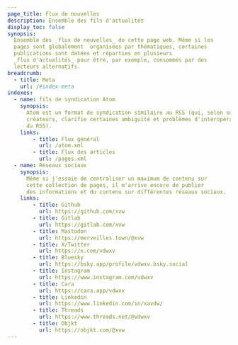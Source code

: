 ```yaml
---
page_title: Flux de nouvelles
description: Ensemble des fils d'actualités
display_toc: false
synopsis: 
  Ensemble des _flux de nouvelles_ de cette page web. Même si les 
  pages sont globalement  organisées par thématiques, certaines 
  publications sont datées et réparties en plusieurs
  _flux d'actualités_ pour être, par exemple, consommés par des 
  lecteurs alternatifs.
breadcrumb:
  - title: Meta
    url: /#index-meta
indexes:
  - name: fils de syndication Atom
    synopsis:
      Atom est un format de syndication similaire au RSS (qui, selon ses 
      créateurs, clarifie certaines ambiguïté et problèmes d'interopérabilité 
      du RSS).
    links:
        - title: Flux général
          url: /atom.xml
        - title: Flux des articles
          url: /pages.xml
  - name: Réseaux sociaux
    synopsis:
      Même si j'essaie de centraliser un maximum de contenu sur 
      cette collection de pages, il m'arrive encore de publier 
      des informations et du contenu sur différentes réseaux sociaux.
    links:
        - title: Github
          url: https://github.com/xvw
        - title: Gitlab
          url: https://gitlab.com/xvw
        - title: Mastodon
          url: https://merveilles.town/@xvw
        - title: X/Twitter
          url: https://x.com/vdwxv
        - title: Bluesky
          url: https://bsky.app/profile/vdwxv.bsky.social
        - title: Instagram
          url: https://www.instagram.com/vdwxv
        - title: Cara
          url: https://cara.app/vdwxv
        - title: Linkedin
          url: https://www.linkedin.com/in/xavdw/
        - title: Threads
          url: https://www.threads.net/@vdwxv
        - title: Objkt
          url: https://objkt.com/@xvw
---
```

